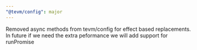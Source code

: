 ```yaml
---
"@tevm/config": major
---
```


Removed async methods from tevm/config for effect based replacements. In future if we need the extra peformance we will add support for runPromise
